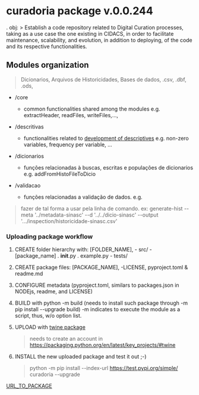 # curadoria package v.0.0.244

. obj: 
	> Establish a code repository related to Digital Curation processes, taking as a use case the one existing in CIDACS, in order to facilitate maintenance, scalability, and evolution, in addition to deploying, of the code and its respective functionalities.

## Modules organization

> Dicionarios, Arquivos de Historicidades, Bases de dados,
	.csv, .dbf, .ods, 


- /core 
	- common functionalities shared among the modules 
		e.g. extractHeader, readFiles, writeFiles,...,

- /descritivas
	- functionalities related to [development of descriptives](https://gabriellopes.github.io/cidacs-curadoria/)
		e.g. non-zero variables, frequency per variable, ...

- /dicionarios
	- funções relacionadas à buscas, escritas e populações de dicionarios
		e.g. addFromHistoFileToDicio

- /validacao
	- funções relacionadas a validação de dados.
		e.g. 


> fazer de tal forma a usar pela linha de comando.
	ex: generate-hist --meta '../metadata-sinasc' --d '../../dicio-sinasc' --output '.../inspection/historicidade-sinasc.csv'

### Uploading package workflow


1. CREATE folder hierarchy with:
	[FOLDER_NAME],
		- src/
			- [package_name]
				. __init__.py
				. example.py
		- tests/

2. CREATE package files:
	[PACKAGE_NAME],
		-LICENSE, pyproject.toml & readme.md

3. CONFIGURE metadata (pyproject.toml, similars to packages.json in NODEjs, readme, and LICENSE)

4. BUILD with python -m build (needs to install such package through -m pip install --upgrade build)
	-m indicates to execute the module as a script, thus, w/o option list.


5. UPLOAD with [twine package](https://packaging.python.org/en/latest/key_projects/#twine)
	> needs to create an account in <https://packaging.python.org/en/latest/key_projects/#twine>

6. INSTALL the new uploaded package and test it out ;-)

	> python -m pip install --index-url https://test.pypi.org/simple/ curadoria --upgrade    

[URL_TO_PACKAGE](https://test.pypi.org/project/cidacs-curadoria-example-package-22-08-2022/0.0.1/)

